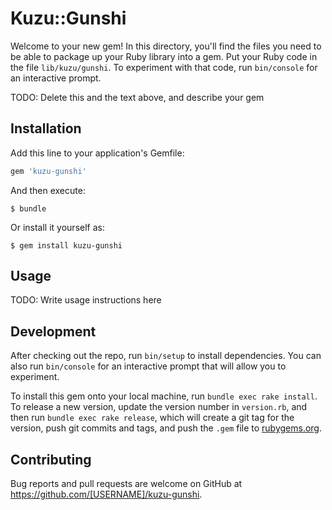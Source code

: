 # Kuzu::Gunshi

Welcome to your new gem! In this directory, you'll find the files you need to be able to package up your Ruby library into a gem. Put your Ruby code in the file `lib/kuzu/gunshi`. To experiment with that code, run `bin/console` for an interactive prompt.

TODO: Delete this and the text above, and describe your gem

## Installation

Add this line to your application's Gemfile:

```ruby
gem 'kuzu-gunshi'
```

And then execute:

    $ bundle

Or install it yourself as:

    $ gem install kuzu-gunshi

## Usage

TODO: Write usage instructions here

## Development

After checking out the repo, run `bin/setup` to install dependencies. You can also run `bin/console` for an interactive prompt that will allow you to experiment.

To install this gem onto your local machine, run `bundle exec rake install`. To release a new version, update the version number in `version.rb`, and then run `bundle exec rake release`, which will create a git tag for the version, push git commits and tags, and push the `.gem` file to [rubygems.org](https://rubygems.org).

## Contributing

Bug reports and pull requests are welcome on GitHub at https://github.com/[USERNAME]/kuzu-gunshi.
